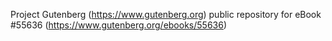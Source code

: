 Project Gutenberg (https://www.gutenberg.org) public repository for
eBook #55636 (https://www.gutenberg.org/ebooks/55636)
